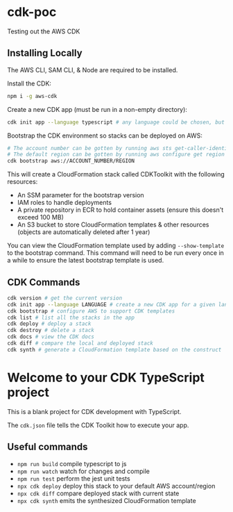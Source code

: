 # cdk-poc

Testing out the AWS CDK

## Installing Locally

The AWS CLI, SAM CLI, & Node are required to be installed.

Install the CDK:

```bash
npm i -g aws-cdk
```

Create a new CDK app (must be run in a non-empty directory):

```bash
cdk init app --language typescript # any language could be chosen, but going with typescript since Node is required
```

Bootstrap the CDK environment so stacks can be deployed on AWS:

```bash
# The account number can be gotten by running aws sts get-caller-identity
# The default region can be gotten by running aws configure get region
cdk bootstrap aws://ACCOUNT_NUMBER/REGION
```

This will create a CloudFormation stack called CDKToolkit with the following resources:

- An SSM parameter for the bootstrap version
- IAM roles to handle deployments
- A private repository in ECR to hold container assets (ensure this doesn't exceed 100 MB)
- An S3 bucket to store CloudFormation templates & other resources (objects are automatically deleted after 1 year)

You can view the CloudFormation template used by adding `--show-template` to the bootstrap command. This command will need to be run every once in a while to ensure the latest bootstrap template is used.

## CDK Commands

```bash
cdk version # get the current version
cdk init app --language LANGUAGE # create a new CDK app for a given language
cdk bootstrap # configure AWS to support CDK templates
cdk list # list all the stacks in the app
cdk deploy # deploy a stack
cdk destroy # delete a stack
cdk docs # view the CDK docs
cdk diff # compare the local and deployed stack
cdk synth # generate a CloudFormation template based on the construct
```

# Welcome to your CDK TypeScript project

This is a blank project for CDK development with TypeScript.

The `cdk.json` file tells the CDK Toolkit how to execute your app.

## Useful commands

- `npm run build` compile typescript to js
- `npm run watch` watch for changes and compile
- `npm run test` perform the jest unit tests
- `npx cdk deploy` deploy this stack to your default AWS account/region
- `npx cdk diff` compare deployed stack with current state
- `npx cdk synth` emits the synthesized CloudFormation template
